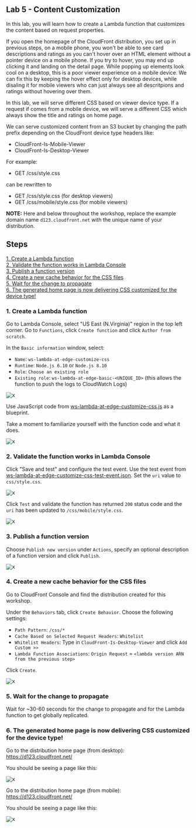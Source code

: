 ## Lab 5 - Content Customization

In this lab, you will learn how to create a Lambda function that customizes the content based on request properties.

If you open the homepage of the CloudFront distribution, you set up in previous steps, on a mobile phone, you won't be able to see card descriptions and ratings as you can't hover over an HTML element without a pointer device on a mobile phone. If you try to hover, you may end up clicking it and landing on the detail page. While popping up elements look cool on a desktop, this is a poor viewer experience on a mobile device. We can fix this by keeping the hover effect only for desktop devices, while disaling it for mobile viewers who can just always see all descritpions and ratings without hovering over them.

In this lab, we will serve different CSS based on viewer device type. If a request if comes from a mobile device, we will serve a different CSS which always show the title and ratings on home page. 

We can serve customized content from an S3 bucket by changing the path prefix depending on the CloudFront device type headers like:
* CloudFront-Is-Mobile-Viewer
* CloudFront-Is-Desktop-Viewer

For example:

* GET /css/style.css

can be rewritten to

* GET /css/style.css (for desktop viewers)
* GET /css/mobile/style.css (for mobile viewers)

**NOTE:** Here and below throughout the workshop, replace the example domain name `d123.cloudfront.net` with the unique name of your distribution.

## Steps

[1. Create a Lambda function](#1-create-a-lambda-function)  
[2. Validate the function works in Lambda Console](#2-validate-the-function-works-in-lambda-console)  
[3. Publish a function version](#3-publish-a-function-version)  
[4. Create a new cache behavior for the CSS files](#4-create-a-new-cache-behavior-for-the-css-files)  
[5. Wait for the change to propagate](#5-wait-for-the-change-to-propagate)  
[6. The generated home page is now delivering CSS customized for the device type!](#7-the-generated-home-page-is-now-delivering-css-customized-for-the-device-type)

### 1. Create a Lambda function

Go to Lambda Console, select "US East (N.Virginia)" region in the top left corner. Go to `Functions`, click `Create function` and click `Author from scratch`.

In the `Basic information` window, select:
* `Name`: `ws-lambda-at-edge-customize-css`
* `Runtime`: `Node.js 6.10` or `Node.js 8.10`
* `Role`: `Choose an existing role`
* `Existing role`: `ws-lambda-at-edge-basic-<UNIQUE_ID>` (this allows the function to push the logs to CloudWatch Logs)

<kbd>![x](./img/pic-1-create-function-customize-css.png)</kbd>

Use JavaScript code from [ws-lambda-at-edge-customize-css.js](./ws-lambda-at-edge-customize-css.js) as a blueprint.

Take a moment to familiarize yourself with the function code and what it does.

<kbd>![x](./img/pic-1-create-function-customize-css2.png)</kbd>

### 2. Validate the function works in Lambda Console

Click "Save and test" and configure the test event. Use the test event from [ws-lambda-at-edge-customize-css-test-event.json](./ws-lambda-at-edge-customize-css-test-event.json). Set the `uri` value to `css/style.css`.

<kbd>![x](./img/pic-2-configure-test-event.png)</kbd>

Click `Test` and validate the function has returned `200` status code and the `uri` has been updated to `/css/mobile/style.css`.

<kbd>![x](./img/pic-3-test-invoke-customize-css.png)</kbd>

### 3. Publish a function version

Choose `Publish new version` under `Actions`, specify an optional description of a function version and click `Publish`.

<kbd>![x](./img/pic-4-publish-function-version.png)</kbd>

### 4. Create a new cache behavior for the CSS files

Go to CloudFront Console and find the distribution created for this workshop.

Under the `Behaviors` tab, click `Create Behavior`. Choose the following settings:

* `Path Pattern`: `/css/*`
* `Cache Based on Selected Request Headers`: `Whitelist`
* `Whitelist Headers`: Type in `CloudFront-Is-Desktop-Viewer` and click `Add Custom >>`
* `Lambda Function Associations`: `Origin Request` = `<lambda version ARN from the previous step>`

Click `Create`.

<kbd>![x](./img/pic-5-create-new-cachebehavior.png)</kbd>

### 5. Wait for the change to propagate

Wait for ~30-60 seconds for the change to propagate and for the Lambda function to get globally replicated.

### 6. The generated home page is now delivering CSS customized for the device type!

Go to the distribution home page (from desktop):  
https://d123.cloudfront.net/

You should be seeing a page like this:

<kbd>![x](./img/pic-7-desktop-view.png)</kbd>

Go to the distribution home page (from mobile):  
https://d123.cloudfront.net/

You should be seeing a page like this:

<kbd>![x](./img/pic-8-mobile-view.png)</kbd>

